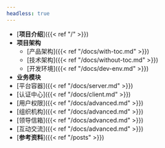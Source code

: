 ```yaml
---
headless: true
---
```


- [**项目介绍**]({{< ref "/" >}})
- **项目架构**
  - [产品架构]({{< ref "/docs/with-toc.md" >}})
  - [技术架构]({{< ref "/docs/without-toc.md" >}})
  - [开发环境]({{< ref "/docs/dev-env.md" >}})
- **业务模块**
- [平台容器]({{< ref "/docs/server.md" >}})
- [认证中心]({{< ref "/docs/client.md" >}})
- [用户权限]({{< ref "/docs/advanced.md" >}})
- [组织机构]({{< ref "/docs/advanced.md" >}})
- [领导信箱]({{< ref "/docs/advanced.md" >}})
- [互动交流]({{< ref "/docs/advanced.md" >}})
- [**参考资料**]({{< ref "/posts" >}})
